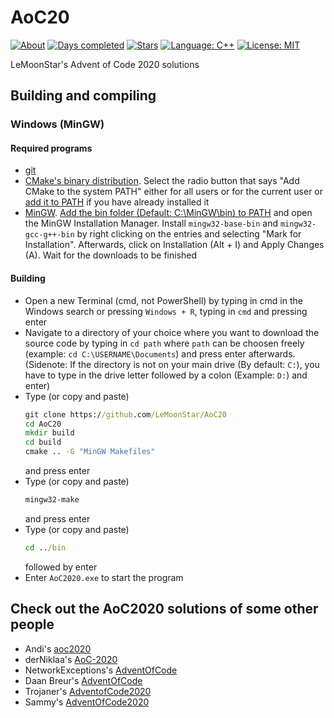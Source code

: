 # AoC20


[![About](https://img.shields.io/badge/Advent%20of%20Code-2020-brightgreen)](https://adventofcode.com/2019/about)
[![Days completed](https://img.shields.io/badge/Days%20completed-4-red)](https://github.com/dejakobniklas/AdventOfCode/)
[![Stars](https://img.shields.io/badge/Stars-8-yellow)](https://github.com/dejakobniklas/AdventOfCode/)
[![Language: C++](https://img.shields.io/badge/Language-CPP-blue.svg)](https://en.m.wikipedia.org/wiki/C%2B%2B)
[![License: MIT](https://img.shields.io/badge/License-MIT-blue.svg)](https://mit-license.org/)

LeMoonStar's Advent of Code 2020 solutions

## Building and compiling
### Windows (MinGW)
#### Required programs
+ [git](https://git-scm.com/download/win)
+ [CMake's binary distribution](https://cmake.org/download/). Select the radio button that says "Add CMake to the system PATH" either for all users or for the current user or [add it to PATH](https://helpdeskgeek.com/windows-10/add-windows-path-environment-variable/) if you have already installed it
+ [MinGW](https://osdn.net/projects/mingw/releases/). [Add the bin folder (Default: C:\MinGW\bin) to PATH](https://helpdeskgeek.com/windows-10/add-windows-path-environment-variable/) and open the MinGW Installation Manager. Install `mingw32-base-bin` and `mingw32-gcc-g++-bin` by right clicking on the entries and selecting "Mark for Installation". Afterwards, click on Installation (Alt + I) and Apply Changes (A). Wait for the downloads to be finished

#### Building
+ Open a new Terminal (cmd, not PowerShell) by typing in cmd in the Windows search or pressing `Windows + R`, typing in `cmd` and pressing enter
+ Navigate to a directory of your choice where you want to download the source code by typing in `cd path` where `path` can be choosen freely (example: `cd C:\USERNAME\Documents`) and press enter afterwards. (Sidenote: If the directory is not on your main drive (By default: `C:`), you have to type in the drive letter followed by a colon (Example: `D:`) and enter)
+ Type (or copy and paste)
  ```bat
  git clone https://github.com/LeMoonStar/AoC20
  cd AoC20
  mkdir build
  cd build
  cmake .. -G "MinGW Makefiles"
  ```
  and press enter
+ Type (or copy and paste)
  ```bat
  mingw32-make
  ```
  and press enter
+ Type (or copy and paste)
  ```bat
  cd ../bin
  ```
  followed by enter
+ Enter `AoC2020.exe` to start the program

## Check out the AoC2020 solutions of some other people
+ Andi's [aoc2020](https://github.com/andi-makes/aoc2020)
+ derNiklaa's [AoC-2020](https://github.com/derNiklaas/AoC-2020)
+ NetworkExceptions's [AdventOfCode](https://github.com/networkException/AdventOfCode)
+ Daan Breur's [AdventOfCode](https://github.com/daanbreur/AdventofCode)
+ Trojaner's [AdventofCode2020](https://github.com/TrojanerHD/AdventofCode2020)
+ Sammy's [AdventOfCode2020](https://github.com/1Turtle/AdventOfCode2020)
